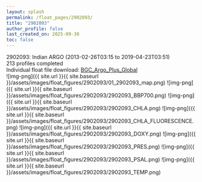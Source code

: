 ```yaml
---
layout: splash
permalink: /float_pages/2902093/
title: "2902093"
author_profile: false
last_created_on: 2025-09-30
toc: false
---
```

 
2902093: Indian ARGO (2013-02-26T03:15 to 2019-04-23T03:51)\
213 profiles completed\
Individual float file download: [BGC_Argo_Plus_Global](https://ftp.soest.hawaii.edu/bgc_argo_plus/Individual_Floats/outliers_removed/2902093_Sprof_processed.nc)\
![img-png]({{ site.url }}{{ site.baseurl }}/assets/images/float_figures/2902093/01_2902093_map.png)
![img-png]({{ site.url }}{{ site.baseurl }}/assets/images/float_figures/2902093/2902093_BBP700.png)
![img-png]({{ site.url }}{{ site.baseurl }}/assets/images/float_figures/2902093/2902093_CHLA.png)
![img-png]({{ site.url }}{{ site.baseurl }}/assets/images/float_figures/2902093/2902093_CHLA_FLUORESCENCE.png)
![img-png]({{ site.url }}{{ site.baseurl }}/assets/images/float_figures/2902093/2902093_DOXY.png)
![img-png]({{ site.url }}{{ site.baseurl }}/assets/images/float_figures/2902093/2902093_PRES.png)
![img-png]({{ site.url }}{{ site.baseurl }}/assets/images/float_figures/2902093/2902093_PSAL.png)
![img-png]({{ site.url }}{{ site.baseurl }}/assets/images/float_figures/2902093/2902093_TEMP.png)
